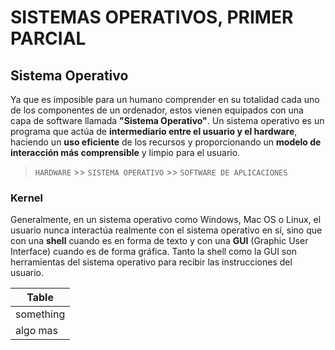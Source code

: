 # SISTEMAS OPERATIVOS, PRIMER PARCIAL
## Sistema Operativo
Ya que es imposible para un humano comprender en su totalidad cada uno de los componentes de un ordenador, estos vienen equipados con una capa de software llamada **"Sistema Operativo"**. Un sistema operativo es un programa que actúa de **intermediario entre el usuario y el hardware**, haciendo un **uso eficiente** de los recursos y proporcionando un **modelo de interacción más comprensible** y limpio para el usuario.

> `HARDWARE` >> `SISTEMA OPERATIVO` >> `SOFTWARE DE APLICACIONES`

### Kernel
Generalmente, en un sistema operativo como Windows, Mac OS o Linux, el usuario nunca interactúa realmente con el sistema operativo en sí, sino que con una **shell** cuando es en forma de texto y con una **GUI** (Graphic User Interface) cuando es de forma gráfica. Tanto la shell como la GUI son herramientas del sistema operativo para recibir las instrucciones del usuario.

|Table|
|------|
|something|
|algo mas|
